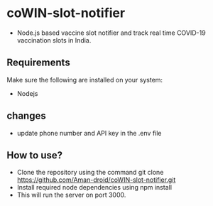# coWIN-slot-notifier
* Node.js based vaccine slot notifier and track real time COVID-19 vaccination slots in India.
	
## Requirements
Make sure the following are installed on your system:
* Nodejs
  
## changes
* update phone number and API key in the .env file
 
 ## How to use?
 * Clone the repository using the command git clone https://github.com/Aman-droid/coWIN-slot-notifier.git
 * Install required node dependencies using npm install
 * This will run the server on port 3000.
